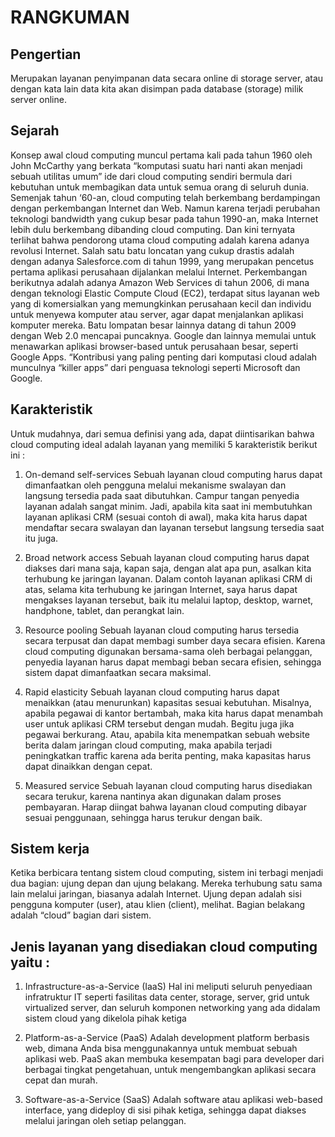 # RANGKUMAN

## Pengertian<br>
Merupakan layanan penyimpanan data secara online di storage server, atau dengan kata lain data kita akan disimpan pada database (storage) milik server online.

## Sejarah
Konsep awal cloud computing muncul pertama kali pada tahun 1960 oleh John McCarthy yang berkata “komputasi suatu hari nanti akan menjadi sebuah utilitas umum” ide dari cloud computing sendiri bermula dari kebutuhan untuk membagikan data untuk semua orang di seluruh dunia. Semenjak tahun ‘60-an, cloud computing telah berkembang berdampingan dengan perkembangan Internet dan Web. Namun karena terjadi perubahan teknologi bandwidth yang cukup besar pada tahun 1990-an, maka Internet lebih dulu berkembang dibanding cloud computing. Dan kini ternyata terlihat bahwa pendorong utama cloud computing adalah karena adanya revolusi Internet.
Salah satu batu loncatan yang cukup drastis adalah dengan adanya Salesforce.com di tahun 1999, yang merupakan pencetus pertama aplikasi perusahaan dijalankan melalui Internet. Perkembangan berikutnya adalah adanya Amazon Web Services di tahun 2006, di mana dengan teknologi Elastic Compute Cloud (EC2), terdapat situs layanan web yang di komersialkan yang memungkinkan perusahaan kecil dan individu untuk menyewa komputer atau server, agar dapat menjalankan aplikasi komputer mereka.
Batu lompatan besar lainnya datang di tahun 2009 dengan Web 2.0 mencapai puncaknya. Google dan lainnya memulai untuk menawarkan aplikasi browser-based untuk perusahaan besar, seperti Google Apps. “Kontribusi yang paling penting dari komputasi cloud adalah munculnya “killer apps” dari penguasa teknologi seperti Microsoft dan Google.

## Karakteristik
Untuk mudahnya, dari semua definisi yang ada, dapat diintisarikan bahwa cloud computing ideal adalah layanan yang memiliki 5 karakteristik berikut ini :

1. On-demand self-services
Sebuah layanan cloud computing harus dapat dimanfaatkan oleh pengguna melalui  mekanisme swalayan dan langsung tersedia pada saat dibutuhkan. Campur tangan penyedia layanan adalah sangat minim. Jadi, apabila kita saat ini membutuhkan layanan aplikasi CRM (sesuai contoh di awal), maka kita harus dapat mendaftar secara swalayan dan layanan tersebut langsung tersedia saat itu juga. 

2. Broad network access
Sebuah layanan cloud computing harus dapat diakses dari mana saja, kapan saja, dengan alat apa pun, asalkan kita terhubung ke jaringan layanan. Dalam contoh layanan aplikasi CRM di atas, selama kita terhubung ke jaringan Internet, saya harus dapat mengakses layanan tersebut, baik itu melalui laptop, desktop, warnet, handphone, tablet, dan perangkat lain.

3. Resource pooling
Sebuah layanan cloud computing harus tersedia secara terpusat dan dapat membagi sumber daya secara efisien. Karena cloud computing digunakan bersama-sama oleh berbagai pelanggan, penyedia layanan harus dapat membagi beban secara efisien, sehingga sistem dapat dimanfaatkan secara maksimal.

4. Rapid elasticity
Sebuah layanan cloud computing harus dapat menaikkan (atau menurunkan) kapasitas sesuai kebutuhan. Misalnya, apabila pegawai di kantor bertambah, maka kita harus dapat menambah user untuk aplikasi CRM tersebut dengan mudah. Begitu juga jika pegawai berkurang. Atau, apabila kita menempatkan sebuah website berita dalam jaringan cloud computing, maka apabila terjadi peningkatkan traffic karena ada berita penting, maka kapasitas harus dapat dinaikkan dengan cepat.

5. Measured service
Sebuah layanan cloud computing harus disediakan secara terukur, karena nantinya akan digunakan dalam proses pembayaran. Harap diingat bahwa layanan  cloud computing dibayar sesuai penggunaan, sehingga harus terukur dengan baik.

## Sistem kerja
Ketika berbicara tentang sistem cloud computing, sistem ini terbagi menjadi dua bagian: ujung depan dan ujung belakang. Mereka terhubung satu sama lain melalui jaringan, biasanya adalah Internet. Ujung depan adalah sisi pengguna komputer (user), atau klien (client), melihat. Bagian belakang adalah “cloud” bagian dari sistem.
 
## Jenis layanan yang disediakan cloud computing yaitu :
1. Infrastructure-as-a-Service (IaaS)
Hal ini meliputi seluruh penyediaan infratruktur IT seperti fasilitas data center, storage, server, grid untuk virtualized server, dan seluruh komponen networking yang ada didalam sistem cloud yang dikelola pihak ketiga

2. Platform-as-a-Service  (PaaS)
Adalah development platform berbasis web, dimana Anda bisa menggunakannya untuk membuat sebuah aplikasi web. PaaS akan membuka kesempatan bagi para developer dari berbagai tingkat pengetahuan, untuk mengembangkan aplikasi secara cepat dan murah.

3. Software-as-a-Service (SaaS)
 Adalah software atau aplikasi web-based interface, yang dideploy di sisi pihak ketiga, sehingga dapat diakses melalui jaringan oleh setiap pelanggan.
